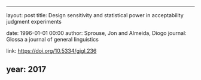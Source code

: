 ---
layout: post
title: Design sensitivity and statistical power in acceptability judgment experiments

date: 1996-01-01 00:00
author: Sprouse, Jon and Almeida, Diogo
journal: Glossa a journal of general linguistics

link: https://doi.org/10.5334/gjgl.236

year: 2017
----